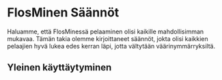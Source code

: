 # FlosMinen Säännöt
Haluamme, että FlosMinessä pelaaminen olisi kaikille mahdollisimman mukavaa. Tämän takia olemme kirjoittaneet säännöt, jokta olisi kaikkien pelaajien hyvä lukea edes kerran läpi, jotta vältytään väärinymmärryksiltä.

## Yleinen käyttäytyminen
